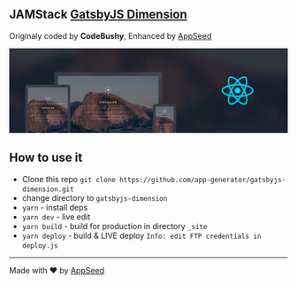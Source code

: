 ## JAMStack [GatsbyJS Dimension](https://jamstack-gatsbyjs-dimension.appseed.us)
Originaly coded by **CodeBushy**, Enhanced by [AppSeed](https://appseed.us) 

![GatsbyJS Dimension](https://github.com/app-generator/gatsbyjs-dimension/blob/master/screenshots/gatsbyjs-dimension.jpg)

## How to use it
- Clone this repo `git clone https://github.com/app-generator/gatsbyjs-dimension.git`
- change directory to `gatsbyjs-dimension`
- `yarn` - install deps
- `yarn dev` - live edit
- `yarn build` - build for production in directory `_site`
- `yarn deploy` - build & LIVE deploy `Info: edit FTP credentials in deploy.js `

---
Made with ♥ by [AppSeed](https://appseed.us?ref=github)
